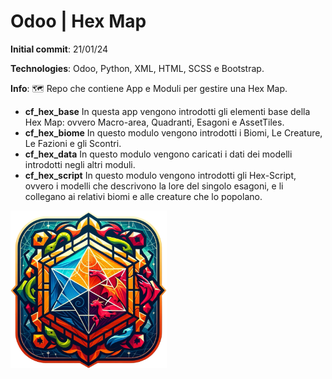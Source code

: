 # Odoo | Hex Map

**Initial commit**: 21/01/24

**Technologies**: Odoo, Python, XML, HTML, SCSS e Bootstrap.

**Info**: :world_map: Repo che contiene App e Moduli per gestire una Hex Map.

- **cf_hex_base** In questa app vengono introdotti gli elementi base della Hex Map: ovvero Macro-area, Quadranti,
  Esagoni e AssetTiles.
- **cf_hex_biome** In questo modulo vengono introdotti i Biomi, Le Creature, Le Fazioni e gli Scontri.
- **cf_hex_data** In questo modulo vengono caricati i dati dei modelli introdotti negli altri moduli.
- **cf_hex_script** In questo modulo vengono introdotti gli Hex-Script, ovvero i modelli che descrivono la lore del
  singolo esagoni, e li collegano ai relativi biomi e alle creature che lo popolano.

<img src="cf_hex_base/static/description/icon.png" width="250"/>
